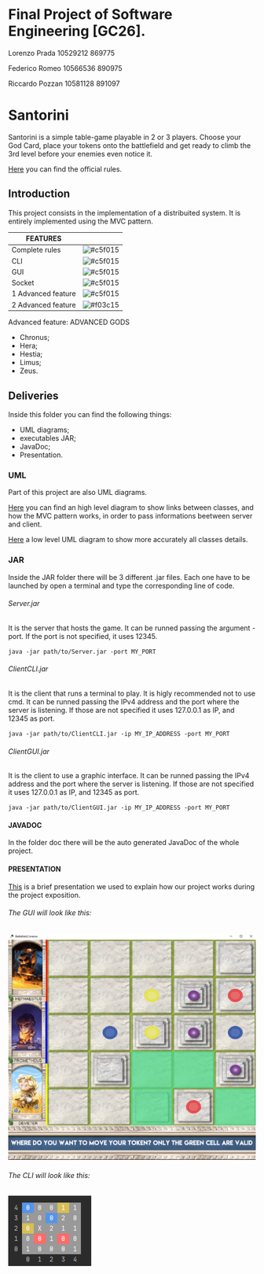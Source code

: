 # Final Project of Software Engineering [GC26].

Lorenzo Prada       10529212        869775

Federico Romeo      10566536        890975 

Riccardo Pozzan     10581128         891097


# Santorini
Santorini is a simple table-game playable in 2 or 3 players.
Choose your God Card, place your tokens onto the battlefield and get ready to climb the 3rd level before your enemies even notice it.

[Here](https://github.com/MrPratula/ing-sw-2020-romeo-pozzan-prada/blob/master/deliveries/slide/santorini_rules_en.pdf) you can find the official rules.


## Introduction
This project consists in the implementation of a distribuited system.
It is entirely implemented using the MVC pattern.




FEATURES |  |
--- | --- |
Complete rules | ![#c5f015](https://via.placeholder.com/15/c5f015/000000?text=+) |
CLI | ![#c5f015](https://via.placeholder.com/15/c5f015/000000?text=+) | --- |
GUI | ![#c5f015](https://via.placeholder.com/15/c5f015/000000?text=+) | --- |
Socket | ![#c5f015](https://via.placeholder.com/15/c5f015/000000?text=+) | --- |
1 Advanced feature | ![#c5f015](https://via.placeholder.com/15/c5f015/000000?text=+)  | --- |
2 Advanced feature | ![#f03c15](https://via.placeholder.com/15/f03c15/000000?text=+)  | --- |

Advanced feature: ADVANCED GODS
  + Chronus;
  + Hera;
  + Hestia;
  + Limus;
  + Zeus.

## Deliveries
Inside this folder you can find the following things:
- UML diagrams;
- executables JAR;
- JavaDoc;
- Presentation.

### UML
Part of this project are also UML diagrams.

[Here](https://github.com/MrPratula/ing-sw-2020-romeo-pozzan-prada/blob/master/deliveries/uml/high_level_mvc_uml.jpg) you can find an high level diagram to show links between classes, and how the MVC pattern works, in order to pass informations beetween server and client.

[Here](https://github.com/MrPratula/ing-sw-2020-romeo-pozzan-prada/blob/master/deliveries/uml/autogenerated_model_uml.png) a low level UML diagram to show more accurately all classes details.

### JAR
Inside the JAR folder there will be 3 different .jar files.
Each one have to be launched by open a terminal and type the corresponding line of code.

###### Server.jar 

It is the server that hosts the game. It can be runned passing the argument -port. If the port is not specified, it uses 12345.

```
java -jar path/to/Server.jar -port MY_PORT
```

###### ClientCLI.jar

It is the client that runs a terminal to play. It is higly recommended not to use cmd. 
It can be runned passing the IPv4 address and the port where the server is listening. If those are not specified it uses 127.0.0.1 as IP, and 12345 as port.

```
java -jar path/to/ClientCLI.jar -ip MY_IP_ADDRESS -port MY_PORT
```

###### ClientGUI.jar 

It is the client to use a graphic interface. 
It can be runned passing the IPv4 address and the port where the server is listening. If those are not specified it uses 127.0.0.1 as IP, and 12345 as port.

```
java -jar path/to/ClientGUI.jar -ip MY_IP_ADDRESS -port MY_PORT
```

#### JAVADOC
In the folder doc there will be the auto generated JavaDoc of the whole project.

#### PRESENTATION
[This](https://github.com/MrPratula/ing-sw-2020-romeo-pozzan-prada/tree/master/deliveries/slide) is a brief presentation we used to explain how our project works during the project exposition.




###### The GUI will look like this:

![alt text](https://github.com/MrPratula/ing-sw-2020-romeo-pozzan-prada/blob/master/src/main/resources/gui.png?raw=true)


###### The CLI will look like this:

![alt text](https://github.com/MrPratula/ing-sw-2020-romeo-pozzan-prada/blob/master/src/main/resources/CLI.png?raw=true)
